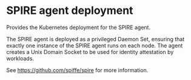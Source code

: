 # SPIRE agent deployment

Provides the Kubernetes deployment for the SPIRE agent.

The SPIRE agent is deployed as a privileged Daemon Set, ensuring that exactly one instance of the SPIRE agent runs
on each node. The agent creates a Unix Domain Socket to be used for identity attestation by workloads.

See https://github.com/spiffe/spire for more information.